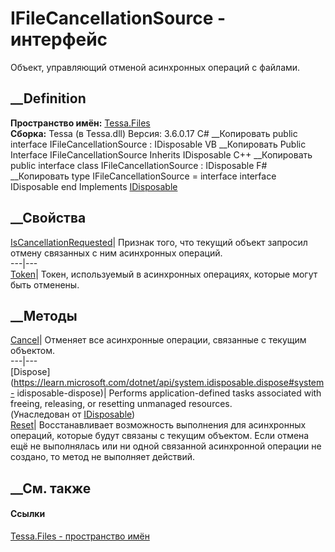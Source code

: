 # IFileCancellationSource - интерфейс
Объект, управляющий отменой асинхронных операций с файлами.
## __Definition
 **Пространство имён:** [Tessa.Files](N_Tessa_Files.htm)  
 **Сборка:** Tessa (в Tessa.dll) Версия: 3.6.0.17
C# __Копировать
     public interface IFileCancellationSource : IDisposable
VB __Копировать
     Public Interface IFileCancellationSource
    	Inherits IDisposable
C++ __Копировать
     public interface class IFileCancellationSource : IDisposable
F# __Копировать
     type IFileCancellationSource = 
        interface
            interface IDisposable
        end
Implements
    [IDisposable](https://learn.microsoft.com/dotnet/api/system.idisposable)
##  __Свойства
[IsCancellationRequested](P_Tessa_Files_IFileCancellationSource_IsCancellationRequested.htm)|
Признак того, что текущий объект запросил отмену связанных с ним асинхронных
операций.  
---|---  
[Token](P_Tessa_Files_IFileCancellationSource_Token.htm)| Токен, используемый
в асинхронных операциях, которые могут быть отменены.  
##  __Методы
[Cancel](M_Tessa_Files_IFileCancellationSource_Cancel.htm)| Отменяет все
асинхронные операции, связанные с текущим объектом.  
---|---  
[Dispose](https://learn.microsoft.com/dotnet/api/system.idisposable.dispose#system-
idisposable-dispose)| Performs application-defined tasks associated with
freeing, releasing, or resetting unmanaged resources.  
(Унаследован от
[IDisposable](https://learn.microsoft.com/dotnet/api/system.idisposable))  
[Reset](M_Tessa_Files_IFileCancellationSource_Reset.htm)|  Восстанавливает
возможность выполнения для асинхронных операций, которые будут связаны с
текущим объектом. Если отмена ещё не выполнялась или ни одной связанной
асинхронной операции не создано, то метод не выполняет действий.  
## __См. также
#### Ссылки
[Tessa.Files - пространство имён](N_Tessa_Files.htm)
